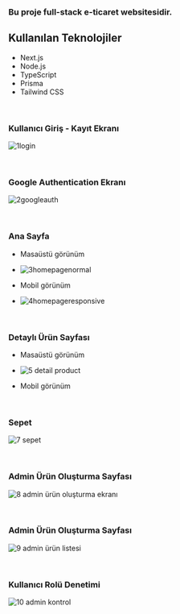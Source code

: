 ### Bu proje full-stack e-ticaret websitesidir.


## Kullanılan Teknolojiler
- Next.js
- Node.js
- TypeScript
- Prisma
- Tailwind CSS
  
&nbsp;&nbsp;

### Kullanıcı Giriş - Kayıt Ekranı
![1login](https://github.com/user-attachments/assets/876512dc-2cbf-4857-8b4c-8592b03fb5d5)

&nbsp;&nbsp;

### Google Authentication Ekranı
![2googleauth](https://github.com/user-attachments/assets/28f511ae-56b1-49f9-95cc-afb53ce42139)

&nbsp;&nbsp;

### Ana Sayfa 
- Masaüstü görünüm
- ![3homepagenormal](https://github.com/user-attachments/assets/b7bf9fca-4a61-486d-8627-628f6beae22f)

- Mobil görünüm
  <p align="center">
- ![4homepageresponsive](https://github.com/user-attachments/assets/befc779c-d9ac-47ae-8d6b-7b137bd0b680)
  </p>
  
&nbsp;&nbsp;

### Detaylı Ürün Sayfası
- Masaüstü görünüm
- ![5 detail product](https://github.com/user-attachments/assets/06607d4d-2f9e-4209-bbea-050b82c5a2d7)
  
- Mobil görünüm
  <p align="center>
- ![6 detail product repsonsive](https://github.com/user-attachments/assets/a92fa080-8ccc-4bcb-b3cc-79472ba459bf)
  </p>
  
&nbsp;&nbsp;

### Sepet 
![7 sepet](https://github.com/user-attachments/assets/20287d4c-58a5-444b-a93d-10b4e54523ed)

&nbsp;&nbsp;

### Admin Ürün Oluşturma Sayfası
![8 admin ürün oluşturma ekranı](https://github.com/user-attachments/assets/132f929d-7ecc-4749-a7b8-c145c4c1ac89)

&nbsp;&nbsp;

### Admin Ürün Oluşturma Sayfası
![9 admin ürün listesi](https://github.com/user-attachments/assets/e0b0a85f-3f97-4de9-975d-c55468a0a024)

&nbsp;&nbsp;

### Kullanıcı Rolü Denetimi
![10 admin kontrol](https://github.com/user-attachments/assets/ca81235c-df7a-4f8e-b1be-6a94ca1f26e2)













